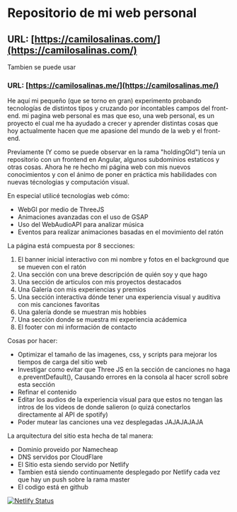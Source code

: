 # Repositorio de mi web personal

## URL: [https://camilosalinas.com/](https://camilosalinas.com/)

Tambien se puede usar

### URL: [https://camilosalinas.me/](https://camilosalinas.me/)

He aquí mi pequeño (que se torno en gran) experimento probando tecnologías de distintos tipos y cruzando por incontables campos del front-end. mi pagina web personal es mas que eso, una web personal, es un proyecto el cual me ha ayudado a crecer y aprender distintas cosas que hoy actualmente hacen que me apasione del mundo de la web y el front-end.

Previamente (Y como se puede observar en la rama "holdingOld") tenía un repositorio con un frontend en Angular, algunos subdominios estaticos y otras cosas.
Ahora he re hecho mi página web con mis nuevos conocimientos y con el ánimo de poner en práctica mis habilidades con nuevas técnologias y computación visual.

En especial utilicé tecnologías web cómo:

- WebGl por medio de ThreeJS
- Animaciones avanzadas con el uso de GSAP
- Uso del WebAudioAPI para analizar música
- Eventos para realizar animaciones basadas en el movimiento del ratón

La página está compuesta por 8 secciones:

1. El banner inicial interactivo con mi nombre y fotos en el background que se mueven con el ratón
2. Una sección con una breve descripción de quién soy y que hago
3. Una sección de articulos con mis proyectos destacados
4. Una Galería con mis experiencias y premios
5. Una sección interactiva dónde tener una experiencia visual y auditiva con mis canciones favoritas
6. Una galería donde se muestran mis hobbies
7. Una sección donde se muestra mi experiencia acádemica
8. El footer con mi información de contacto

Cosas por hacer:

- Optimizar el tamaño de las imagenes, css, y scripts para mejorar los tiempos de carga del sitio web
- Investigar como evitar que Three JS en la sección de canciones no haga e.preventDefault(), Causando errores en la consola al hacer scroll sobre esta sección
- Refinar el contenido
- Editar los audios de la experiencia visual para que estos no tengan las intros de los videos de donde salieron (o quizá conectarlos directamente al API de spotify)
- Poder mutear las canciones una vez desplegadas JAJAJAJAJA

La arquitectura del sitio esta hecha de tal manera:

- Dominio proveido por Namecheap
- DNS servidos por CloudFlare
- El Sitio esta siendo servido por Netlify
- Tambien está siendo continuamente desplegado por Netlify cada vez que hay un push sobre la rama master
- El codigo está en github

[![Netlify Status](https://api.netlify.com/api/v1/badges/ed034a0f-e8ce-457e-8fe1-aa412317864e/deploy-status)](https://app.netlify.com/sites/thirsty-chandrasekhar-200788/deploys)
